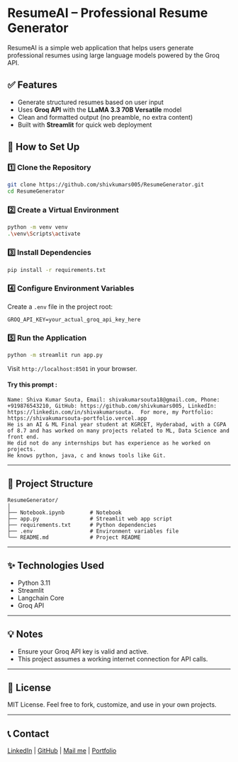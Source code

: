 # ResumeAI – Professional Resume Generator

ResumeAI is a simple web application that helps users generate professional resumes using large language models powered by the Groq API.

## ✅ Features

* Generate structured resumes based on user input
* Uses **Groq API** with the **LLaMA 3.3 70B Versatile** model
* Clean and formatted output (no preamble, no extra content)
* Built with **Streamlit** for quick web deployment

## 🚀 How to Set Up

### 1️⃣ Clone the Repository

```bash
git clone https://github.com/shivkumars005/ResumeGenerator.git
cd ResumeGenerator
```

### 2️⃣ Create a Virtual Environment

```bash
python -m venv venv
.\venv\Scripts\activate
```

### 3️⃣ Install Dependencies

```bash
pip install -r requirements.txt
```

### 4️⃣ Configure Environment Variables

Create a `.env` file in the project root:

```
GROQ_API_KEY=your_actual_groq_api_key_here
```

### 5️⃣ Run the Application

```bash
python -m streamlit run app.py
```

Visit `http://localhost:8501` in your browser.

#### Try this prompt : 
```
Name: Shiva Kumar Souta, Email: shivakumarsouta18@gmail.com, Phone: +919876543210, GitHub: https://github.com/shivkumars005, LinkedIn: https://linkedin.com/in/shivakumarsouta.  For more, my Portfolio: https://shivakumarsouta-portfolio.vercel.app  
He is an AI & ML Final year student at KGRCET, Hyderabad, with a CGPA of 8.7 and has worked on many projects related to ML, Data Science and front end.
He did not do any internships but has experience as he worked on projects.
He knows python, java, c and knows tools like Git.

```

---

## 📁 Project Structure

```
ResumeGenerator/
│
├── Notebook.ipynb        # Notebook
├── app.py                # Streamlit web app script
├── requirements.txt      # Python dependencies
├── .env                  # Environment variables file
└── README.md             # Project README
```

---

## ✨ Technologies Used

* Python 3.11
* Streamlit
* Langchain Core
* Groq API

---

## 💡 Notes

* Ensure your Groq API key is valid and active.
* This project assumes a working internet connection for API calls.

---

## 🤝 License

MIT License.
Feel free to fork, customize, and use in your own projects.

---

## 📞 Contact

[LinkedIn](https://linkedin.com/in/shivakumarsouta) | [GitHub](https://github.com/shivkumars005) | [Mail me](shivakumarsouta18@gmail.com) | [Portfolio](https://shivakumarsouta-portfolio.vercel.app)
